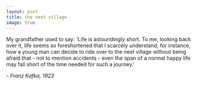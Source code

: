 ```yaml
---
layout: post
title: the next village
image: true
---
```

My grandfather used to say: 'Life is astoundingly short. To me, looking back over it, life seems so foreshortened that I scarcely understand, for instance, how a young man can decide to ride over to the next village without being afraid that - not to mention accidents - even the span of a normal happy life may fall short of the time needed for such a journey.'

\- _Franz Kafka, 1923_
